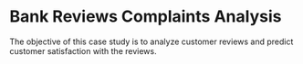 # Bank Reviews Complaints Analysis
The objective of this case study is to analyze customer reviews and predict customer satisfaction with the reviews.
